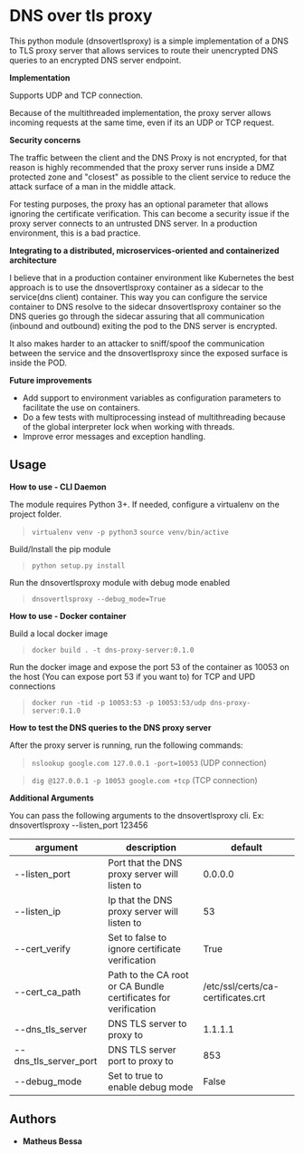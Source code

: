 # DNS over tls proxy

This python module (dnsovertlsproxy) is a simple implementation of a DNS to TLS proxy server that allows services to route their unencrypted DNS queries to an encrypted DNS server endpoint.

**Implementation**

Supports UDP and TCP connection.

Because of the multithreaded implementation, the proxy server allows incoming requests at the same time, even if its an UDP or TCP request.

**Security concerns**

The traffic between the client and the DNS Proxy is not encrypted, for that reason is highly recommended that the proxy server runs inside a DMZ protected zone and "closest" as possible to the client service to reduce the attack surface of a man in the middle attack.

For testing purposes, the proxy has an optional parameter that allows ignoring the certificate verification. This can become a security issue if the proxy server connects to an untrusted DNS server. In a production environment, this is a bad practice.

**Integrating to a distributed, microservices-oriented and containerized architecture**

I believe that in a production container environment like Kubernetes the best approach is to use the dnsovertlsproxy container as a sidecar to the service(dns client) container. This way you can configure the service container to DNS resolve to the sidecar dnsovertlsproxy container so the DNS queries go through the sidecar assuring that all communication (inbound and outbound) exiting the pod to the DNS server is encrypted.

It also makes harder to an attacker to sniff/spoof the communication between the service and the dnsovertlsproxy since the exposed surface is inside the POD.

**Future improvements**

* Add support to environment variables as configuration parameters to facilitate the use on containers.
* Do a few tests with multiprocessing instead of multithreading because of the global interpreter lock when working with threads.
* Improve error messages and exception handling.

## Usage

**How to use - CLI Daemon**

The module requires Python 3+. If needed, configure a virtualenv on the project folder.

> `virtualenv venv -p python3`
> `source venv/bin/active`

Build/Install the pip module

> `python setup.py install`

Run the dnsovertlsproxy module with debug mode enabled

> `dnsovertlsproxy --debug_mode=True`

**How to use - Docker container**

Build a local docker image

> `docker build . -t dns-proxy-server:0.1.0`

Run the docker image and expose the port 53 of the container as 10053 on the host (You can expose port 53 if you want to) for TCP and UPD connections

> `docker run -tid -p 10053:53 -p 10053:53/udp dns-proxy-server:0.1.0`

**How to test the DNS queries to the DNS proxy server**

After the proxy server is running, run the following commands:

> `nslookup google.com 127.0.0.1 -port=10053` (UDP connection)

> `dig @127.0.0.1 -p 10053 google.com +tcp` (TCP connection)

**Additional Arguments**

You can pass the following arguments to the dnsovertlsproxy cli. Ex: dnsovertlsproxy --listen_port 123456

| argument | description | default |
| ------ | ------ | ------ |
| --listen_port | Port that the DNS proxy server will listen to | 0.0.0.0 |
| --listen_ip | Ip that the DNS proxy server will listen to | 53 |
| --cert_verify | Set to false to ignore certificate verification | True |
| --cert_ca_path |Path to the CA root or CA Bundle certificates for verification | /etc/ssl/certs/ca-certificates.crt |
| --dns_tls_server | DNS TLS server to proxy to | 1.1.1.1 |
| --dns_tls_server_port | DNS TLS server port to proxy to | 853 |
| --debug_mode | Set to true to enable debug mode | False |

## Authors

* **Matheus Bessa**